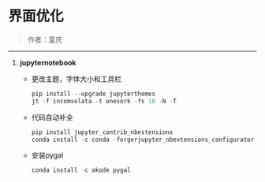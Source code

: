 # 界面优化

> 作者：童庆

---

1. **jupyternotebook**

   - 更改主题，字体大小和工具栏

     ```python
     pip install --upgrade jupyterthemes
     jt -f incomsolata -t onesork -fs 18 -N -T
     ```

   - 代码自动补全

     ```python
     pip install jupyter_contrib_nbestensions
     conda install -c conda -forgerjupyter_nbextensions_configurator
     ```

   - 安装pygal

     ```python
     conda install -c akode pygal
     ```

     

     

   
